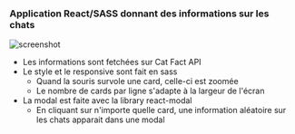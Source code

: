 ### Application React/SASS donnant des informations sur les chats

![screenshot](./public/screenshot.gif)

* Les informations sont fetchées sur Cat Fact API
* Le style et le responsive sont fait en sass
     * Quand la souris survole une card, celle-ci est zoomée
     * Le nombre de cards par ligne s'adapte à la largeur de l'écran
* La modal est faite avec la library react-modal
     * En cliquant sur n'importe quelle card, une information aléatoire sur les chats apparait dans une modal